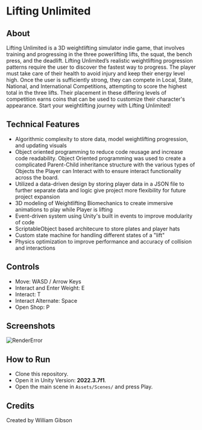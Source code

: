# Lifting Unlimited

## About
Lifting Unlimited is a 3D weightlifting simulator indie game, that involves training and progressing in the three powerlifting lifts, the squat, the bench press, and the deadlift. Lifting Unlimited’s realistic weightlifting progression patterns require the user to discover the fastest way to progress. The player must take care of their health to avoid injury and keep their energy level high. Once the user is sufficiently strong, they can compete in Local, State, National, and International Competitions, attempting to score the highest total in the three lifts. Their placement in these differing levels of competition earns coins that can be used to customize their character's appearance. Start your weightlifting journey with Lifting Unlimited!

## Technical Features
- Algorithmic complexity to store data, model weightlifting progression, and updating visuals
- Object oriented programming to reduce code reusage and increase code readability. Object Oriented programming was used to create a complicated Parent-Child inheritance structure with the various types of Objects the Player can Interact with to ensure interact functionality across the board.
- Utilized a data-driven design by storing player data in a JSON file to further separate data and logic give project more flexibility for future project expansion
- 3D modeling of Weightlifting Biomechanics to create immersive animations to play while Player is lifting
- Event-driven system using Unity's built in events to improve modularity of code
- ScriptableObject based architecure to store plates and player hats
- Custom state machine for handling different states of a "lift"
- Physics optimization to improve performance and accuracy of collision and interactions

## Controls
- Move: WASD / Arrow Keys
- Interact and Enter Weight: E
- Interact: T
- Interact Alternate: Space
- Open Shop: P

## Screenshots
![RenderError](../Assets/competition.png)

## How to Run
- Clone this repository.
- Open it in Unity Version: **2022.3.7f1**.
- Open the main scene in `Assets/Scenes/` and press Play.

## Credits
Created by William Gibson
